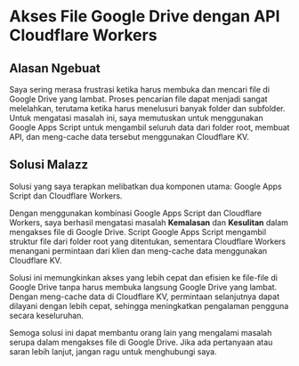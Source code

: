 # Akses File Google Drive dengan API Cloudflare Workers

## Alasan Ngebuat

Saya sering merasa frustrasi ketika harus membuka dan mencari file di Google Drive yang lambat. Proses pencarian file dapat menjadi sangat melelahkan, terutama ketika harus menelusuri banyak folder dan subfolder. Untuk mengatasi masalah ini, saya memutuskan untuk menggunakan Google Apps Script untuk mengambil seluruh data dari folder root, membuat API, dan meng-cache data tersebut menggunakan Cloudflare KV.

## Solusi Malazz

Solusi yang saya terapkan melibatkan dua komponen utama: Google Apps Script dan Cloudflare Workers.

Dengan menggunakan kombinasi Google Apps Script dan Cloudflare Workers, saya berhasil mengatasi masalah **Kemalasan** dan **Kesulitan** dalam mengakses file di Google Drive. Script Google Apps Script mengambil struktur file dari folder root yang ditentukan, sementara Cloudflare Workers menangani permintaan dari klien dan meng-cache data menggunakan Cloudflare KV.

Solusi ini memungkinkan akses yang lebih cepat dan efisien ke file-file di Google Drive tanpa harus membuka langsung Google Drive yang lambat. Dengan meng-cache data di Cloudflare KV, permintaan selanjutnya dapat dilayani dengan lebih cepat, sehingga meningkatkan pengalaman pengguna secara keseluruhan.

Semoga solusi ini dapat membantu orang lain yang mengalami masalah serupa dalam mengakses file di Google Drive. Jika ada pertanyaan atau saran lebih lanjut, jangan ragu untuk menghubungi saya.
